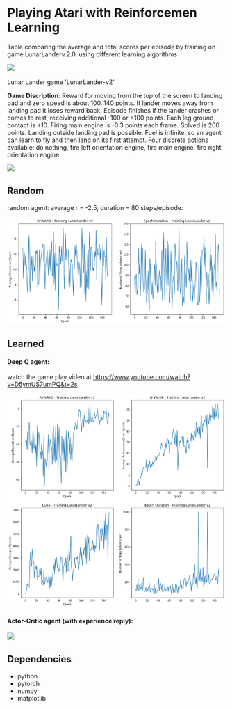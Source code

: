 # Playing Atari with Reinforcemen Learning



Table comparing the average and total scores per episode by training on game LunarLanderv.2.0. using different learning algorithms

<img src=https://raw.githubusercontent.com/celisun/2017-18Playing_Atari_with_Reinforcement_Learning/master/res/results_table.png width="450">

Lunar Lander game 'LunarLander-v2'





**Game Discription**: Reward for moving from the top of the screen to landing pad and zero speed is about 100..140 points. If lander moves away from landing pad it loses reward back. Episode finishes if the lander crashes or comes to rest, receiving additional -100 or +100 points. Each leg ground contact is +10. Firing main engine is -0.3 points each frame. Solved is 200 points. Landing outside landing pad is possible. Fuel is infinite, so an agent can learn to fly and then land on its first attempt. Four discrete actions available: do nothing, fire left orientation engine, fire main engine, fire right orientation engine.

<img src=https://raw.githubusercontent.com/celisun/2017-18Playing_Atari_with_Reinforcement_Learning/master/res/rLunarLanderv.2.0.png  width="500">


## Random
random agent: average r = -2.5, duration = 80 steps/episode:

<img src="https://raw.githubusercontent.com/celisun/2017-18Playing_Atari_with_DeepQLearning/master/res/results-random.png" width="550">

## Learned
#### Deep Q agent:
watch the game play video at https://www.youtube.com/watch?v=D5ymUS7umPQ&t=2s

<img src="https://raw.githubusercontent.com/celisun/2017-18Playing_Atari_with_DeepQLearning/master/res/results-Q.png" width="550">


#### Actor-Critic agent (with experience reply):

<img src=https://raw.githubusercontent.com/celisun/2017-18Playing_Atari_with_Reinforcement_Learning/master/res/results-AC-replay.png width="550">



## Dependencies

* python
* pytorch
* numpy
* matplotlib
